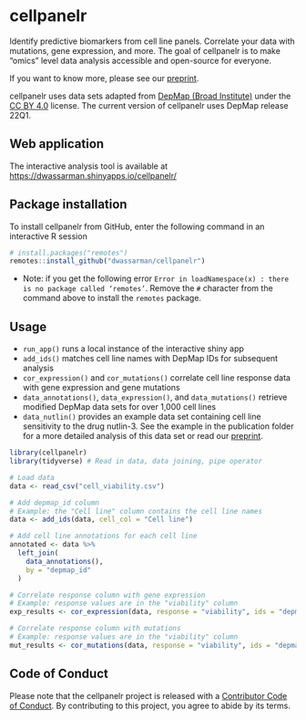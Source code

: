 
<!-- README.md is generated from README.Rmd. Please edit that file -->

# cellpanelr

<!-- badges: start -->
<!-- badges: end -->

Identify predictive biomarkers from cell line panels. Correlate your
data with mutations, gene expression, and more. The goal of cellpanelr
is to make “omics” level data analysis accessible and open-source for
everyone.

If you want to know more, please see our
[preprint](https://www.biorxiv.org/content/10.1101/2022.11.02.514913v1).

cellpanelr uses data sets adapted from [DepMap (Broad
Institute)](https://depmap.org/portal/) under the [CC BY
4.0](https://creativecommons.org/licenses/by/4.0/) license. The current
version of cellpanelr uses DepMap release 22Q1.

## Web application

The interactive analysis tool is available at
<https://dwassarman.shinyapps.io/cellpanelr/>

## Package installation

To install cellpanelr from GitHub, enter the following command in an
interactive R session

``` r
# install.packages("remotes")
remotes::install_github("dwassarman/cellpanelr")
```

- Note: if you get the following error
  `Error in loadNamespace(x) : there is no package called ‘remotes’`.
  Remove the `#` character from the command above to install the
  `remotes` package.

## Usage

- `run_app()` runs a local instance of the interactive shiny app
- `add_ids()` matches cell line names with DepMap IDs for subsequent
  analysis
- `cor_expression()` and `cor_mutations()` correlate cell line response
  data with gene expression and gene mutations
- `data_annotations()`, `data_expression()`, and `data_mutations()`
  retrieve modified DepMap data sets for over 1,000 cell lines
- `data_nutlin()` provides an example data set containing cell line
  sensitivity to the drug nutlin-3. See the example in the publication
  folder for a more detailed analysis of this data set or read our
  [preprint](https://www.biorxiv.org/content/10.1101/2022.11.02.514913v1).

``` r
library(cellpanelr)
library(tidyverse) # Read in data, data joining, pipe operator

# Load data
data <- read_csv("cell_viability.csv")

# Add depmap_id column
# Example: the "Cell line" column contains the cell line names
data <- add_ids(data, cell_col = "Cell line")

# Add cell line annotations for each cell line
annotated <- data %>%
  left_join(
    data_annotations(),
    by = "depmap_id"
  )

# Correlate response column with gene expression
# Example: response values are in the "viability" column
exp_results <- cor_expression(data, response = "viability", ids = "depmap_ids")

# Correlate response column with mutations
# Example: response values are in the "viability" column
mut_results <- cor_mutations(data, response = "viability", ids = "depmap_ids")
```

## Code of Conduct

Please note that the cellpanelr project is released with a [Contributor
Code of
Conduct](https://contributor-covenant.org/version/2/0/CODE_OF_CONDUCT.html).
By contributing to this project, you agree to abide by its terms.
